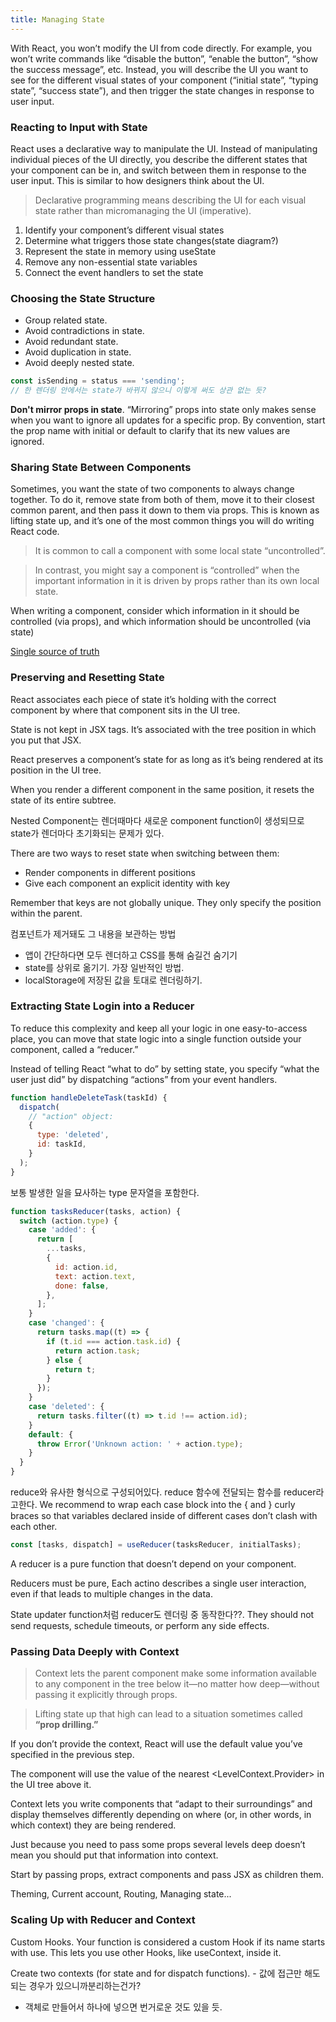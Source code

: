 ```yaml
---
title: Managing State
---
```


With React, you won’t modify the UI from code directly. For example, you won’t write commands like “disable the button”, “enable the button”, “show the success message”, etc. Instead, you will describe the UI you want to see for the different visual states of your component (“initial state”, “typing state”, “success state”), and then trigger the state changes in response to user input.

### Reacting to Input with State

React uses a declarative way to manipulate the UI. Instead of manipulating individual pieces of the UI directly, you describe the different states that your component can be in, and switch between them in response to the user input. This is similar to how designers think about the UI.

> Declarative programming means describing the UI for each visual state rather than micromanaging the UI (imperative).

1. Identify your component’s different visual states
2. Determine what triggers those state changes(state diagram?)
3. Represent the state in memory using useState
4. Remove any non-essential state variables
5. Connect the event handlers to set the state

### Choosing the State Structure

- Group related state.
- Avoid contradictions in state.
- Avoid redundant state.
- Avoid duplication in state.
- Avoid deeply nested state.

```jsx
const isSending = status === 'sending';
// 한 렌더링 안에서는 state가 바뀌지 않으니 이렇게 써도 상관 없는 듯?
```

**Don't mirror props in state**. “Mirroring” props into state only makes sense when you want to ignore all updates for a specific prop. By convention, start the prop name with initial or default to clarify that its new values are ignored.

### Sharing State Between Components

Sometimes, you want the state of two components to always change together. To do it, remove state from both of them, move it to their closest common parent, and then pass it down to them via props. This is known as lifting state up, and it’s one of the most common things you will do writing React code.

> It is common to call a component with some local state “uncontrolled”.

> In contrast, you might say a component is “controlled” when the important information in it is driven by props rather than its own local state.

When writing a component, consider which information in it should be controlled (via props), and which information should be uncontrolled (via state)

[Single source of truth](https://en.wikipedia.org/wiki/Single_source_of_truth)

### Preserving and Resetting State

React associates each piece of state it’s holding with the correct component by where that component sits in the UI tree.

State is not kept in JSX tags. It’s associated with the tree position in which you put that JSX.

React preserves a component’s state for as long as it’s being rendered at its position in the UI tree.

When you render a different component in the same position, it resets the state of its entire subtree.

Nested Component는 렌더때마다 새로운 component function이 생성되므로 state가 렌더마다 초기화되는 문제가 있다.

There are two ways to reset state when switching between them:

- Render components in different positions
- Give each component an explicit identity with key

Remember that keys are not globally unique. They only specify the position within the parent.

컴포넌트가 제거돼도 그 내용을 보관하는 방법

- 앱이 간단하다면 모두 렌더하고 CSS를 통해 숨길건 숨기기
- state를 상위로 옮기기. 가장 일반적인 방법.
- localStorage에 저장된 값을 토대로 렌더링하기.

### Extracting State Login into a Reducer

To reduce this complexity and keep all your logic in one easy-to-access place, you can move that state logic into a single function outside your component, called a “reducer.”

Instead of telling React “what to do” by setting state, you specify “what the user just did” by dispatching “actions” from your event handlers.

```jsx
function handleDeleteTask(taskId) {
  dispatch(
    // "action" object:
    {
      type: 'deleted',
      id: taskId,
    }
  );
}
```

보통 발생한 일을 묘사하는 type 문자열을 포함한다.

```jsx
function tasksReducer(tasks, action) {
  switch (action.type) {
    case 'added': {
      return [
        ...tasks,
        {
          id: action.id,
          text: action.text,
          done: false,
        },
      ];
    }
    case 'changed': {
      return tasks.map((t) => {
        if (t.id === action.task.id) {
          return action.task;
        } else {
          return t;
        }
      });
    }
    case 'deleted': {
      return tasks.filter((t) => t.id !== action.id);
    }
    default: {
      throw Error('Unknown action: ' + action.type);
    }
  }
}
```

reduce와 유사한 형식으로 구성되어있다. reduce 함수에 전달되는 함수를 reducer라고한다. We recommend to wrap each case block into the { and } curly braces so that variables declared inside of different cases don’t clash with each other.

```jsx
const [tasks, dispatch] = useReducer(tasksReducer, initialTasks);
```

A reducer is a pure function that doesn’t depend on your component.

Reducers must be pure, Each actino describes a single user interaction, even if that leads to multiple changes in the data.

State updater function처럼 reducer도 렌더링 중 동작한다??. They should not send requests, schedule timeouts, or perform any side effects.

### Passing Data Deeply with Context

> Context lets the parent component make some information available to any component in the tree below it—no matter how deep—without passing it explicitly through props.

> Lifting state up that high can lead to a situation sometimes called **“prop drilling.”**

If you don’t provide the context, React will use the default value you’ve specified in the previous step.

The component will use the value of the nearest <LevelContext.Provider> in the UI tree above it.

Context lets you write components that “adapt to their surroundings” and display themselves differently depending on where (or, in other words, in which context) they are being rendered.

Just because you need to pass some props several levels deep doesn’t mean you should put that information into context.

Start by passing props, extract components and pass JSX as children them.

Theming, Current account, Routing, Managing state...

### Scaling Up with Reducer and Context

Custom Hooks. Your function is considered a custom Hook if its name starts with use. This lets you use other Hooks, like useContext, inside it.

Create two contexts (for state and for dispatch functions). - 값에 접근만 해도되는 경우가 있으니까분리하는건가?

- 객체로 만들어서 하나에 넣으면 번거로운 것도 있을 듯.
